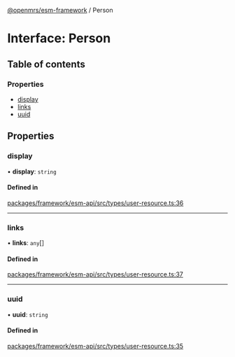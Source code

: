 [@openmrs/esm-framework](../API.md) / Person

# Interface: Person

## Table of contents

### Properties

- [display](person.md#display)
- [links](person.md#links)
- [uuid](person.md#uuid)

## Properties

### display

• **display**: `string`

#### Defined in

[packages/framework/esm-api/src/types/user-resource.ts:36](https://github.com/openmrs/openmrs-esm-core/blob/master/packages/framework/esm-api/src/types/user-resource.ts#L36)

___

### links

• **links**: `any`[]

#### Defined in

[packages/framework/esm-api/src/types/user-resource.ts:37](https://github.com/openmrs/openmrs-esm-core/blob/master/packages/framework/esm-api/src/types/user-resource.ts#L37)

___

### uuid

• **uuid**: `string`

#### Defined in

[packages/framework/esm-api/src/types/user-resource.ts:35](https://github.com/openmrs/openmrs-esm-core/blob/master/packages/framework/esm-api/src/types/user-resource.ts#L35)
